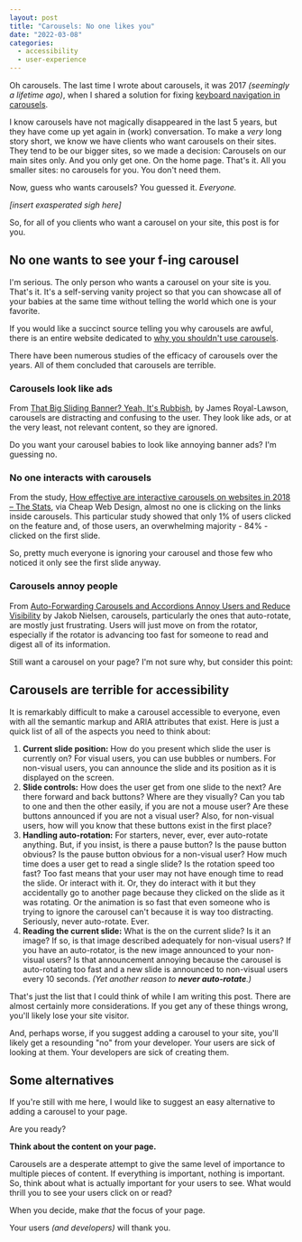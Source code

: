```yaml
---
layout: post
title: "Carousels: No one likes you"
date: "2022-03-08"
categories:
  - accessibility
  - user-experience
---
```


Oh carousels. The last time I wrote about carousels, it was 2017 _(seemingly a lifetime ago)_, when I shared a solution for fixing [keyboard navigation in carousels](/blog/keyboard-navigation-with-carousels).

I know carousels have not magically disappeared in the last 5 years, but they have come up yet again in (work) conversation. To make a _very_ long story short, we know we have clients who want carousels on their sites. They tend to be our bigger sites, so we made a decision: Carousels on our main sites only. And you only get one. On the home page. That's it. All you smaller sites: no carousels for you. You don't need them.

Now, guess who wants carousels? You guessed it. _Everyone._

_[insert exasperated sigh here]_

So, for all of you clients who want a carousel on your site, this post is for you.

## No one wants to see your f-ing carousel

I'm serious. The only person who wants a carousel on your site is you. That's it. It's a self-serving vanity project so that you can showcase all of your babies at the same time without telling the world which one is your favorite.

If you would like a succinct source telling you why carousels are awful, there is an entire website dedicated to [why you shouldn't use carousels](https://shouldiuseacarousel.com/).

There have been numerous studies of the efficacy of carousels over the years. All of them concluded that carousels are terrible.

### Carousels look like ads

From [That Big Sliding Banner? Yeah, It's Rubbish](http://beantin.se/sliding-banner-content-slider-carousel-rotator/), by James Royal-Lawson, carousels are distracting and confusing to the user. They look like ads, or at the very least, not relevant content, so they are ignored.

Do you want your carousel babies to look like annoying banner ads? I'm guessing no.

### No one interacts with carousels

From the study, [How effective are interactive carousels on websites in 2018 – The Stats](https://www.cheapwebdesign.co.uk/blog/how-effective-are-interactive-carousels-on-websites-in-2018-the-stats/), via Cheap Web Design, almost no one is clicking on the links inside carousels. This particular study showed that only 1% of users clicked on the feature and, of those users, an overwhelming majority - 84% - clicked on the first slide.

So, pretty much everyone is ignoring your carousel and those few who noticed it only see the first slide anyway.

### Carousels annoy people

From [Auto-Forwarding Carousels and Accordions Annoy Users and Reduce Visibility](https://www.nngroup.com/articles/auto-forwarding/) by Jakob Nielsen, carousels, particularly the ones that auto-rotate, are mostly just frustrating. Users will just move on from the rotator, especially if the rotator is advancing too fast for someone to read and digest all of its information.

Still want a carousel on your page? I'm not sure why, but consider this point:

## Carousels are terrible for accessibility

It is remarkably difficult to make a carousel accessible to everyone, even with all the semantic markup and ARIA attributes that exist. Here is just a quick list of all of the aspects you need to think about:

1. __Current slide position:__ How do you present which slide the user is currently on? For visual users, you can use bubbles or numbers. For non-visual users, you can announce the slide and its position as it is displayed on the screen.
2. __Slide controls:__ How does the user get from one slide to the next? Are there forward and back buttons? Where are they visually? Can you tab to one and then the other easily, if you are not a mouse user? Are these buttons announced if you are not a visual user? Also, for non-visual users, how will you know that these buttons exist in the first place?
3. __Handling auto-rotation:__ For starters, never, ever, ever auto-rotate anything. But, if you insist, is there a pause button? Is the pause button obvious? Is the pause button obvious for a non-visual user? How much time does a user get to read a single slide? Is the rotation speed too fast? Too fast means that your user may not have enough time to read the slide. Or interact with it. Or, they do interact with it but they accidentally go to another page because they clicked on the slide as it was rotating. Or the animation is so fast that even someone who is trying to ignore the carousel can't because it is way too distracting. Seriously, never auto-rotate. Ever.
4. __Reading the current slide:__ What is the on the current slide? Is it an image? If so, is that image described adequately for non-visual users? If you have an auto-rotator, is the new image announced to your non-visual users? Is that announcement annoying because the carousel is auto-rotating too fast and a new slide is announced to non-visual users every 10 seconds. _(Yet another reason to __never auto-rotate__.)_

That's just the list that I could think of while I am writing this post. There are almost certainly more considerations. If you get any of these things wrong, you'll likely lose your site visitor.

And, perhaps worse, if you suggest adding a carousel to your site, you'll likely get a resounding "no" from your developer. Your users are sick of looking at them. Your developers are sick of creating them.

## Some alternatives

If you're still with me here, I would like to suggest an easy alternative to adding a carousel to your page.

Are you ready?

__Think about the content on your page.__

Carousels are a desperate attempt to give the same level of importance to multiple pieces of content. If everything is important, nothing is important. So, think about what is actually important for your users to see. What would thrill you to see your users click on or read?

When you decide, make _that_ the focus of your page.

Your users _(and developers)_ will thank you.
